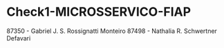 # Check1-MICROSSERVICO-FIAP

87350 - Gabriel J. S. Rossignatti Monteiro
87498 - Nathalia R. Schwertner Defavari

